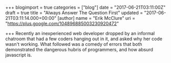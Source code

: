 +++
blogimport = true
categories = ["blog"]
date = "2017-06-21T03:11:00Z"
draft = true
title = "Always Answer The Question First"
updated = "2017-06-21T03:11:14.000+00:00"
[author]
name = "Erik McClure"
uri = "https://plus.google.com/104896885003230920472"

+++
Recently an inexperienced web developer dropped by an informal chatroom that had a few coders hanging out in it, and asked why her code wasn't working. What followed was a comedy of errors that both demonstrated the dangerous hubris of programmers, and how absurd javascript is.
